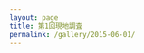 ```yaml
---
layout: page
title: 第1回現地調査
permalink: /gallery/2015-06-01/
---
```


<!--
<section id="photos">
{% for image in site.static_files %}
{% if image.path contains '2015-06-01/orig' %}
<a href="{{ image.path }}">
<amp-img src="{{ image.path | replace : "orig", "thumb" }}" layout="responsive" width="4" height="3" />
</a>
{% endif %}
{% endfor %}
</section>
-->
